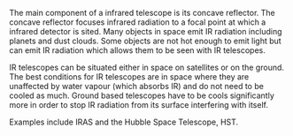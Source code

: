 The main component of a infrared telescope is its concave reflector. The concave reflector focuses infrared radiation to a focal point at which a infrared detector is sited. Many objects in space emit IR radiation including planets and dust clouds. Some objects are not hot enough to emit light but can emit IR radiation which allows them to be seen with IR telescopes.

IR telescopes can be situated either in space on satellites or on the ground. The best conditions for IR telescopes are in space where they are unaffected by water vapour (which absorbs IR) and do not need to be cooled as much. Ground based telescopes have to be cools significantly more in order to stop IR radiation from its surface interfering with itself.

Examples include IRAS and the Hubble Space Telescope, HST.